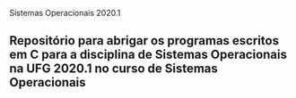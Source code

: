 Sistemas Operacionais 2020.1

## Repositório para abrigar os programas escritos em C para a disciplina de Sistemas Operacionais na UFG 2020.1 no curso de Sistemas Operacionais
